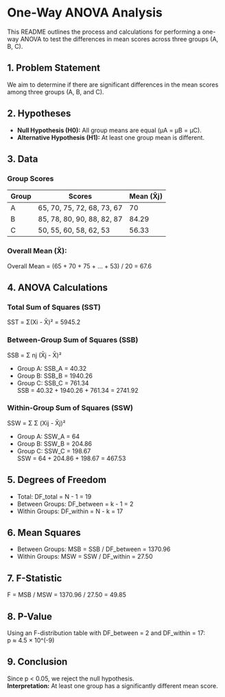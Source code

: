 # One-Way ANOVA Analysis

This README outlines the process and calculations for performing a one-way ANOVA to test the differences in mean scores across three groups (A, B, C).

## 1. Problem Statement
We aim to determine if there are significant differences in the mean scores among three groups (A, B, and C).

## 2. Hypotheses
- **Null Hypothesis (H0):** All group means are equal (μA = μB = μC).
- **Alternative Hypothesis (H1):** At least one group mean is different.

## 3. Data
### Group Scores
| Group  | Scores                     | Mean (X̄j)  |
|--------|----------------------------|-------------|
| A      | 65, 70, 75, 72, 68, 73, 67 | 70          |
| B      | 85, 78, 80, 90, 88, 82, 87 | 84.29       |
| C      | 50, 55, 60, 58, 62, 53     | 56.33       |

### Overall Mean (X̄):
Overall Mean = (65 + 70 + 75 + ... + 53) / 20 = 67.6

## 4. ANOVA Calculations

### Total Sum of Squares (SST)
SST = Σ(Xi - X̄)² = 5945.2

### Between-Group Sum of Squares (SSB)
SSB = Σ nj (X̄j - X̄)²  
- Group A: SSB_A = 40.32  
- Group B: SSB_B = 1940.26  
- Group C: SSB_C = 761.34  
SSB = 40.32 + 1940.26 + 761.34 = 2741.92

### Within-Group Sum of Squares (SSW)
SSW = Σ Σ (Xij - X̄j)²  
- Group A: SSW_A = 64  
- Group B: SSW_B = 204.86  
- Group C: SSW_C = 198.67  
SSW = 64 + 204.86 + 198.67 = 467.53

## 5. Degrees of Freedom
- Total: DF_total = N - 1 = 19  
- Between Groups: DF_between = k - 1 = 2  
- Within Groups: DF_within = N - k = 17  

## 6. Mean Squares
- Between Groups: MSB = SSB / DF_between = 1370.96  
- Within Groups: MSW = SSW / DF_within = 27.50  

## 7. F-Statistic
F = MSB / MSW = 1370.96 / 27.50 = 49.85

## 8. P-Value
Using an F-distribution table with DF_between = 2 and DF_within = 17:  
p ≈ 4.5 × 10^(-9)

## 9. Conclusion
Since p < 0.05, we reject the null hypothesis.  
**Interpretation:** At least one group has a significantly different mean score.
